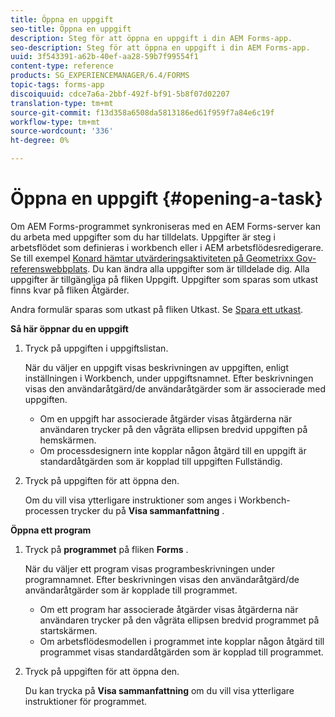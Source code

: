 ```yaml
---
title: Öppna en uppgift
seo-title: Öppna en uppgift
description: Steg för att öppna en uppgift i din AEM Forms-app.
seo-description: Steg för att öppna en uppgift i din AEM Forms-app.
uuid: 3f543391-a62b-40ef-aa28-59b7f99554f1
content-type: reference
products: SG_EXPERIENCEMANAGER/6.4/FORMS
topic-tags: forms-app
discoiquuid: cdce7a6a-2bbf-492f-bf91-5b8f07d02207
translation-type: tm+mt
source-git-commit: f13d358a6508da5813186ed61f959f7a84e6c19f
workflow-type: tm+mt
source-wordcount: '336'
ht-degree: 0%

---
```



# Öppna en uppgift {#opening-a-task}

Om AEM Forms-programmet synkroniseras med en AEM Forms-server kan du arbeta med uppgifter som du har tilldelats. Uppgifter är steg i arbetsflödet som definieras i workbench eller i AEM arbetsflödesredigerare. Se till exempel [Konard hämtar utvärderingsaktiviteten på Geometrixx Gov-referenswebbplats](/help/forms/using/gov-reference-site-walkthrough.md#conard-assessment-task). Du kan ändra alla uppgifter som är tilldelade dig. Alla uppgifter är tillgängliga på fliken Uppgift. Uppgifter som sparas som utkast finns kvar på fliken Åtgärder.

Andra formulär sparas som utkast på fliken Utkast. Se [Spara ett utkast](/help/forms/using/save-as-draft.md).

**Så här öppnar du en uppgift**

1. Tryck på uppgiften i uppgiftslistan.

   När du väljer en uppgift visas beskrivningen av uppgiften, enligt inställningen i Workbench, under uppgiftsnamnet. Efter beskrivningen visas den användaråtgärd/de användaråtgärder som är associerade med uppgiften.

   * Om en uppgift har associerade åtgärder visas åtgärderna när användaren trycker på den vågräta ellipsen bredvid uppgiften på hemskärmen.
   * Om processdesignern inte kopplar någon åtgärd till en uppgift är standardåtgärden som är kopplad till uppgiften Fullständig.

1. Tryck på uppgiften för att öppna den.

   Om du vill visa ytterligare instruktioner som anges i Workbench-processen trycker du på **Visa sammanfattning** .

**Öppna ett program**

1. Tryck på **programmet** på fliken **Forms** .

   När du väljer ett program visas programbeskrivningen under programnamnet. Efter beskrivningen visas den användaråtgärd/de användaråtgärder som är kopplade till programmet.

   * Om ett program har associerade åtgärder visas åtgärderna när användaren trycker på den vågräta ellipsen bredvid programmet på startskärmen.
   * Om arbetsflödesmodellen i programmet inte kopplar någon åtgärd till programmet visas standardåtgärden som är kopplad till programmet.

1. Tryck på uppgiften för att öppna den.

   Du kan trycka på **Visa sammanfattning** om du vill visa ytterligare instruktioner för programmet.
